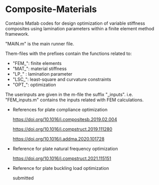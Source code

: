 # Composite-Materials
Contains Matlab codes for design optimization of variable stiffness composites using lamination parameters within a finite element method framework.

"MAIN.m" is the main runner file.

Them-files with the prefixes contain the functions related to:
- "FEM_": finite elements
- "MAT_": material stiffness
- "LP_" : lamination parameter
- "LSC_": least-square and curvature constraints
- "OPT_": optimization

The userinputs are given in the m-file the suffix "_inputs". 
i.e. "FEM_inputs.m" contains the inputs related with FEM calculations.

- References for plate compliance optimization

  https://doi.org/10.1016/j.compositesb.2019.02.004

  https://doi.org/10.1016/j.compstruct.2019.111280

  https://doi.org/10.1016/j.addma.2020.101728


- Reference for plate natural frequency optimization

  https://doi.org/10.1016/j.compstruct.2021.115151


- Reference for plate buckling load optimization

  submitted
